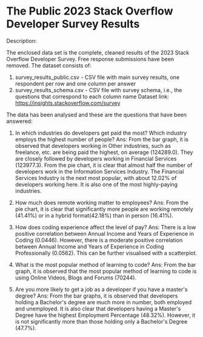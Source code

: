 # The Public 2023 Stack Overflow Developer Survey Results

Description:

The enclosed data set is the complete, cleaned results of the 2023 Stack Overflow Developer Survey. Free response submissions have been removed. The dataset consists of:
1. survey_results_public.csv - CSV file with main survey results, one respondent per row and one column per answer
2. survey_results_schema.csv - CSV file with survey schema, i.e., the questions that correspond to each column name
Dataset link: https://insights.stackoverflow.com/survey

The data has been analysed and these are the questions that have been answered:


1. In which industries do developers get paid the most? Which industry employs the highest number of people?
Ans: From the bar graph, it is observed that developers working in Other industries, such as freelance, etc. are being paid the highest, on average (124289.0). They are closely followed by developers working in Financial Services (123977.3). From the pie chart, it is clear that almost half the number of developers work in the Information Services Industry. The Financial Services Industry is the next most popular, with about 12.02% of developers working here. It is also one of the most highly-paying industries.

2. How much does remote working matter to employees?
Ans: From the pie chart, it is clear that significantly more people are working remotely (41.41%) or in a hybrid format(42.18%) than in person (16.41%).

3. How does coding experience affect the level of pay?
Ans: There is a low positive correlation between Annual Income and Years of Experience in Coding (0.0446). However, there is a moderate positive correlation between Annual Income and Years of Experience in Coding Professionally (0.0562). This can be further visualised with a scatterplot.

4. What is the most popular method of learning to code?
Ans: From the bar graph, it is observed that the most popular method of learning to code is using Online Videos, Blogs and Forums (70244).

5. Are you more likely to get a job as a developer if you have a master's degree?
Ans: From the bar graphs, it is observed that developers holding a Bachelor's degree are much more in number, both employed and unemployed. It is also clear that developers having a Master's Degree have the highest Employment Percentage (48.32%). However, it is not significantly more than those holding only a Bachelor's Degree (47.7%).
